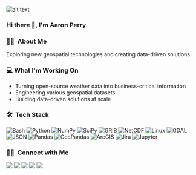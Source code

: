 ![alt text]([http://url/to/img.png](https://github.com/aaronperry-dev/aaronperry-dev.github.io/blob/main/banner.jpg))

### Hi there 👋, I'm Aaron Perry.

### 👨‍💻 &nbsp;About Me 

Exploring new geospatial technologies and creating data-driven solutions

### 💻 What I'm Working On
- Turning open-source weather data into business-critical information
- Engineering various geospatial datasets
- Building data-driven solutions at scale

### 🛠 &nbsp;Tech Stack

![Bash](https://img.shields.io/badge/-Bash-333333?style=flat&logo=bash)
![Python](https://img.shields.io/badge/-Python-333333?style=flat&logoColor=1572B6&logo=python)
![NumPy](https://img.shields.io/badge/-NumPy-333333?style=flat&logo=numpy)
![SciPy](https://img.shields.io/badge/-SciPy-333333?style=flat&logo=scipy)
![GRIB](https://img.shields.io/badge/-GRIB-333333?style=flat&logoColor=563D7C)
![NetCDF](https://img.shields.io/badge/-NetCDF-333333?style=flat&logoColor=563D7C)
![Linux](https://img.shields.io/badge/-Linux-333333?style=flat&logo=linux)
![GDAL](https://img.shields.io/badge/-GDAL-333333?style=flat&logo=gdal)
![JSON](https://img.shields.io/badge/-JSON-333333?style=flat&logo=json)
![Pandas](https://img.shields.io/badge/-Pandas-333333?style=flat&logo=pandas)
![GeoPandas](https://img.shields.io/badge/-GeoPandas-333333?style=flat&logo=geopandas)
![ArcGIS](https://img.shields.io/badge/-ArcGIS-333333?style=flat&logo=arcgis)
![Jira](https://img.shields.io/badge/-Jira-333333?style=flat&logo=jira)
![Jupyter](https://img.shields.io/badge/-Jupyter-333333?style=flat&logo=jupyter)
  
###  🤝🏻 &nbsp;Connect with Me

<a href="https://aaronperry-dev.github.io/"><img src="https://img.shields.io/badge/-aaronperry&#8211;dev-333333?style=flat-square&logo=github"/></a>
<a href="https://aaronperry.net/"><img src="https://img.shields.io/badge/-aaronperry.net-3423A6?style=flat-square&logo=Google-Chrome&logoColor=white"/></a>
<a href="https://www.linkedin.com/in/aaronperry-0012d156"><img src="https://img.shields.io/badge/-Aaron%20Perry-0077B5?style=flat-square&logo=Linkedin&logoColor=white"/></a>
<a href="https://twitter.com/AaronPerryWx"><img src="https://img.shields.io/badge/-AaronPerryWx-3423A6?style=flat-square&logo=Twitter&logoColor=white"/></a>
<a href="mailto:aaronperry917@gmail.com"><img src="https://img.shields.io/badge/-aaronperry917@gmail.com-D14836?style=flat-square&logo=Gmail&logoColor=white"/></a>
